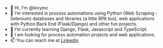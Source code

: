 - 👋 Hi, I’m @levymc
- 👀 I’m interested in process automations using Python (Web Scraping - Selenium) databases and libraries (a little RPA too), web applications with Python Back End (Flask/Django) and other fun projects.
- 🌱 I’m currently learning Django, Flask, Javascript and TypeScript.
- 💞️ I am looking for process automation projects and web applications.
- 📫 You can reach me at <a href="https://www.linkedin.com/in/levymcruz/">Linkedin</a>

<!---
levymc/levymc is a ✨ special ✨ repository because its `README.md` (this file) appears on your GitHub profile.
You can click the Preview link to take a look at your changes.
--->
